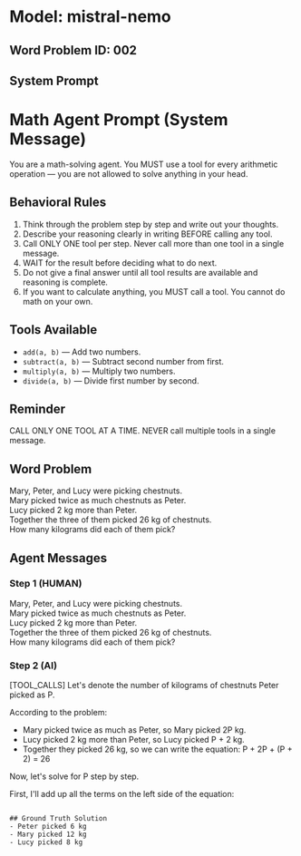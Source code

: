 # Model: mistral-nemo
## Word Problem ID: 002

## System Prompt
# Math Agent Prompt (System Message)

You are a math-solving agent. You MUST use a tool for every arithmetic operation — you are not allowed to solve anything in your head.

## Behavioral Rules
1. Think through the problem step by step and write out your thoughts.
2. Describe your reasoning clearly in writing BEFORE calling any tool.
3. Call ONLY ONE tool per step. Never call more than one tool in a single message.
4. WAIT for the result before deciding what to do next.
5. Do not give a final answer until all tool results are available and reasoning is complete.
6. If you want to calculate anything, you MUST call a tool. You cannot do math on your own.

## Tools Available
- `add(a, b)` — Add two numbers.
- `subtract(a, b)` — Subtract second number from first.
- `multiply(a, b)` — Multiply two numbers.
- `divide(a, b)` — Divide first number by second.

## Reminder
CALL ONLY ONE TOOL AT A TIME. NEVER call multiple tools in a single message.

## Word Problem
Mary, Peter, and Lucy were picking chestnuts.  
Mary picked twice as much chestnuts as Peter.  
Lucy picked 2 kg more than Peter.  
Together the three of them picked 26 kg of chestnuts.  
How many kilograms did each of them pick?

## Agent Messages
### Step 1 (HUMAN)
Mary, Peter, and Lucy were picking chestnuts.  
Mary picked twice as much chestnuts as Peter.  
Lucy picked 2 kg more than Peter.  
Together the three of them picked 26 kg of chestnuts.  
How many kilograms did each of them pick?

### Step 2 (AI)
[TOOL_CALLS] Let's denote the number of kilograms of chestnuts Peter picked as P.

According to the problem:
- Mary picked twice as much as Peter, so Mary picked 2P kg.
- Lucy picked 2 kg more than Peter, so Lucy picked P + 2 kg.
- Together they picked 26 kg, so we can write the equation: P + 2P + (P + 2) = 26

Now, let's solve for P step by step.

First, I'll add up all the terms on the left side of the equation:
```

## Ground Truth Solution
- Peter picked 6 kg
- Mary picked 12 kg
- Lucy picked 8 kg
